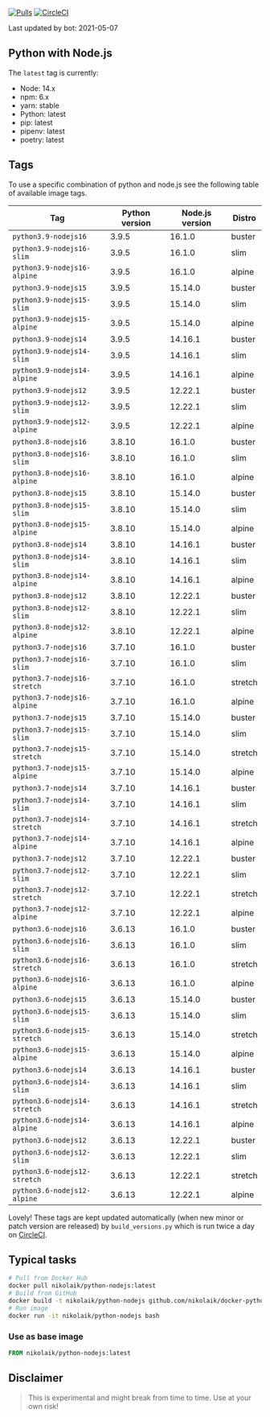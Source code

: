 [![Pulls](https://img.shields.io/docker/pulls/nikolaik/python-nodejs.svg?style=flat-square)](https://hub.docker.com/r/nikolaik/python-nodejs/)
[![CircleCI](https://img.shields.io/circleci/project/github/nikolaik/docker-python-nodejs.svg?style=flat-square)](https://circleci.com/gh/nikolaik/docker-python-nodejs)

Last updated by bot: 2021-05-07

## Python with Node.js
The `latest` tag is currently:

- Node: 14.x
- npm: 6.x
- yarn: stable
- Python: latest
- pip: latest
- pipenv: latest
- poetry: latest

## Tags
To use a specific combination of python and node.js see the following table of available image tags.

Tag | Python version | Node.js version | Distro
--- | --- | --- | ---
`python3.9-nodejs16` | 3.9.5 | 16.1.0 | buster
`python3.9-nodejs16-slim` | 3.9.5 | 16.1.0 | slim
`python3.9-nodejs16-alpine` | 3.9.5 | 16.1.0 | alpine
`python3.9-nodejs15` | 3.9.5 | 15.14.0 | buster
`python3.9-nodejs15-slim` | 3.9.5 | 15.14.0 | slim
`python3.9-nodejs15-alpine` | 3.9.5 | 15.14.0 | alpine
`python3.9-nodejs14` | 3.9.5 | 14.16.1 | buster
`python3.9-nodejs14-slim` | 3.9.5 | 14.16.1 | slim
`python3.9-nodejs14-alpine` | 3.9.5 | 14.16.1 | alpine
`python3.9-nodejs12` | 3.9.5 | 12.22.1 | buster
`python3.9-nodejs12-slim` | 3.9.5 | 12.22.1 | slim
`python3.9-nodejs12-alpine` | 3.9.5 | 12.22.1 | alpine
`python3.8-nodejs16` | 3.8.10 | 16.1.0 | buster
`python3.8-nodejs16-slim` | 3.8.10 | 16.1.0 | slim
`python3.8-nodejs16-alpine` | 3.8.10 | 16.1.0 | alpine
`python3.8-nodejs15` | 3.8.10 | 15.14.0 | buster
`python3.8-nodejs15-slim` | 3.8.10 | 15.14.0 | slim
`python3.8-nodejs15-alpine` | 3.8.10 | 15.14.0 | alpine
`python3.8-nodejs14` | 3.8.10 | 14.16.1 | buster
`python3.8-nodejs14-slim` | 3.8.10 | 14.16.1 | slim
`python3.8-nodejs14-alpine` | 3.8.10 | 14.16.1 | alpine
`python3.8-nodejs12` | 3.8.10 | 12.22.1 | buster
`python3.8-nodejs12-slim` | 3.8.10 | 12.22.1 | slim
`python3.8-nodejs12-alpine` | 3.8.10 | 12.22.1 | alpine
`python3.7-nodejs16` | 3.7.10 | 16.1.0 | buster
`python3.7-nodejs16-slim` | 3.7.10 | 16.1.0 | slim
`python3.7-nodejs16-stretch` | 3.7.10 | 16.1.0 | stretch
`python3.7-nodejs16-alpine` | 3.7.10 | 16.1.0 | alpine
`python3.7-nodejs15` | 3.7.10 | 15.14.0 | buster
`python3.7-nodejs15-slim` | 3.7.10 | 15.14.0 | slim
`python3.7-nodejs15-stretch` | 3.7.10 | 15.14.0 | stretch
`python3.7-nodejs15-alpine` | 3.7.10 | 15.14.0 | alpine
`python3.7-nodejs14` | 3.7.10 | 14.16.1 | buster
`python3.7-nodejs14-slim` | 3.7.10 | 14.16.1 | slim
`python3.7-nodejs14-stretch` | 3.7.10 | 14.16.1 | stretch
`python3.7-nodejs14-alpine` | 3.7.10 | 14.16.1 | alpine
`python3.7-nodejs12` | 3.7.10 | 12.22.1 | buster
`python3.7-nodejs12-slim` | 3.7.10 | 12.22.1 | slim
`python3.7-nodejs12-stretch` | 3.7.10 | 12.22.1 | stretch
`python3.7-nodejs12-alpine` | 3.7.10 | 12.22.1 | alpine
`python3.6-nodejs16` | 3.6.13 | 16.1.0 | buster
`python3.6-nodejs16-slim` | 3.6.13 | 16.1.0 | slim
`python3.6-nodejs16-stretch` | 3.6.13 | 16.1.0 | stretch
`python3.6-nodejs16-alpine` | 3.6.13 | 16.1.0 | alpine
`python3.6-nodejs15` | 3.6.13 | 15.14.0 | buster
`python3.6-nodejs15-slim` | 3.6.13 | 15.14.0 | slim
`python3.6-nodejs15-stretch` | 3.6.13 | 15.14.0 | stretch
`python3.6-nodejs15-alpine` | 3.6.13 | 15.14.0 | alpine
`python3.6-nodejs14` | 3.6.13 | 14.16.1 | buster
`python3.6-nodejs14-slim` | 3.6.13 | 14.16.1 | slim
`python3.6-nodejs14-stretch` | 3.6.13 | 14.16.1 | stretch
`python3.6-nodejs14-alpine` | 3.6.13 | 14.16.1 | alpine
`python3.6-nodejs12` | 3.6.13 | 12.22.1 | buster
`python3.6-nodejs12-slim` | 3.6.13 | 12.22.1 | slim
`python3.6-nodejs12-stretch` | 3.6.13 | 12.22.1 | stretch
`python3.6-nodejs12-alpine` | 3.6.13 | 12.22.1 | alpine

Lovely! These tags are kept updated automatically (when new minor or patch version are released) by `build_versions.py` which is run twice a day on [CircleCI](https://circleci.com/gh/nikolaik/docker-python-nodejs).

## Typical tasks
```bash
# Pull from Docker Hub
docker pull nikolaik/python-nodejs:latest
# Build from GitHub
docker build -t nikolaik/python-nodejs github.com/nikolaik/docker-python-nodejs
# Run image
docker run -it nikolaik/python-nodejs bash
```

### Use as base image
```Dockerfile
FROM nikolaik/python-nodejs:latest
```

## Disclaimer
> This is experimental and might break from time to time. Use at your own risk!
